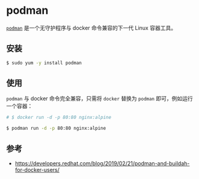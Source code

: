 # podman

[`podman`](https://github.com/containers/podman) 是一个无守护程序与 docker 命令兼容的下一代 Linux 容器工具。

## 安装

```bash
$ sudo yum -y install podman
```

## 使用

`podman` 与 docker 命令完全兼容，只需将 `docker` 替换为 `podman` 即可，例如运行一个容器：

```bash
# $ docker run -d -p 80:80 nginx:alpine

$ podman run -d -p 80:80 nginx:alpine
```

## 参考

* https://developers.redhat.com/blog/2019/02/21/podman-and-buildah-for-docker-users/
